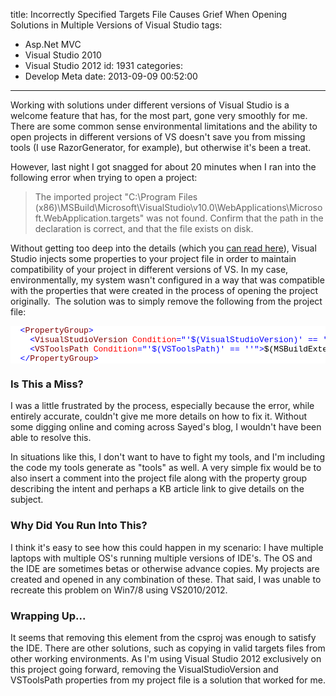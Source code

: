 title: Incorrectly Specified Targets File Causes Grief When Opening Solutions in Multiple Versions of Visual Studio
tags:
  - Asp.Net MVC
  - Visual Studio 2010
  - Visual Studio 2012
id: 1931
categories:
  - Develop Meta
date: 2013-09-09 00:52:00
---

Working with solutions under different versions of Visual Studio is a welcome feature that has, for the most part, gone very smoothly for me.&nbsp; There are some common sense environmental limitations and the ability to open projects in different versions of VS doesn't save you from missing tools (I use RazorGenerator, for example), but otherwise it's been a treat.

However, last night I got snagged for about 20 minutes when I ran into the following error when trying to open a project:
 > The imported project "C:\Program Files (x86)\MSBuild\Microsoft\VisualStudio\v10.0\WebApplications\Microsoft.WebApplication.targets" was not found. Confirm that the path in the declaration is correct, and that the file exists on disk. 

Without getting too deep into the details (which you [can read here](http://sedodream.com/2012/08/19/VisualStudioProjectCompatabilityAndVisualStudioVersion.aspx)), Visual Studio injects some properties to your project file in order to maintain compatibility of your project in different versions of VS. In my case, environmentally, my system wasn't configured in a way that was compatible with the properties that were created in the process of opening the project originally.&nbsp; The solution was to simply remove the following from the project file:
<pre class="csharpcode">  <span class="kwrd">&lt;</span><span class="html">PropertyGroup</span><span class="kwrd">&gt;</span>
    <span class="kwrd">&lt;</span><span class="html">VisualStudioVersion</span> <span class="attr">Condition</span><span class="kwrd">="'$(VisualStudioVersion)' == ''"</span><span class="kwrd">&gt;</span>10.0<span class="kwrd">&lt;/</span><span class="html">VisualStudioVersion</span><span class="kwrd">&gt;</span>
    <span class="kwrd">&lt;</span><span class="html">VSToolsPath</span> <span class="attr">Condition</span><span class="kwrd">="'$(VSToolsPath)' == ''"</span><span class="kwrd">&gt;</span>$(MSBuildExtensionsPath32)\Microsoft\VisualStudio\v$(VisualStudioVersion)<span class="kwrd">&lt;/</span><span class="html">VSToolsPath</span><span class="kwrd">&gt;</span>
  <span class="kwrd">&lt;/</span><span class="html">PropertyGroup</span><span class="kwrd">&gt;</span></pre>
<style type="text/css">.csharpcode, .csharpcode pre
{
	font-size: small;
	color: black;
	font-family: consolas, "Courier New", courier, monospace;
	background-color: #ffffff;
	/*white-space: pre;*/
}
.csharpcode pre { margin: 0em; }
.csharpcode .rem { color: #008000; }
.csharpcode .kwrd { color: #0000ff; }
.csharpcode .str { color: #006080; }
.csharpcode .op { color: #0000c0; }
.csharpcode .preproc { color: #cc6633; }
.csharpcode .asp { background-color: #ffff00; }
.csharpcode .html { color: #800000; }
.csharpcode .attr { color: #ff0000; }
.csharpcode .alt 
{
	background-color: #f4f4f4;
	width: 100%;
	margin: 0em;
}
.csharpcode .lnum { color: #606060; }
</style>

### Is This a Miss?

I was a little frustrated by the process, especially because the error, while entirely accurate, couldn't give me more details on how to fix it. Without some digging online and coming across Sayed's blog, I wouldn't have been able to resolve this.

In situations like this, I don't want to have to fight my tools, and I'm including the code my tools generate as "tools" as well. A very simple fix would be to also insert a comment into the project file along with the property group describing the intent and perhaps a KB article link to give details on the subject. 

### Why Did You Run Into This?

I think it's easy to see how this could happen in my scenario: I have multiple laptops with multiple OS's running multiple versions of IDE's. The OS and the IDE are sometimes betas or otherwise advance copies. My projects are created and opened in any combination of these. That said, I was unable to recreate this problem on Win7/8 using VS2010/2012.

### Wrapping Up...

It seems that removing this element from the csproj was enough to satisfy the IDE. There are other solutions, such as copying in valid targets files from other working environments. As I'm using Visual Studio 2012 exclusively on this project going forward, removing the VisualStudioVersion and VSToolsPath properties from my project file is a solution that worked for me.